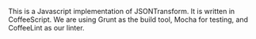 This is a Javascript implementation of JSONTransform.  It is written in CoffeeScript.  We are using Grunt as the build tool, Mocha for testing, and CoffeeLint as our linter.
